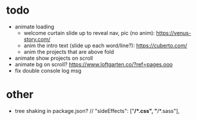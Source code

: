 # todo
- animate loading
  - welcome curtain slide up to reveal nav, pic (no anim): https://venus-story.com/
  - anim the intro text (slide up each word/line?): https://cuberto.com/
  - anim the projects that are above fold
- animate show projects on scroll
- animate bg on scroll? https://www.loftgarten.co/?ref=pages.ooo
- fix double console log msg

# other
- tree shaking in package.json?
  // "sideEffects": ["**/*.css", "**/*.sass"],

